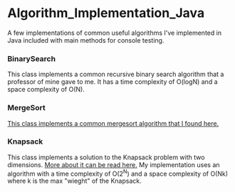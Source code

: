 # Algorithm_Implementation_Java
A few implementations of common useful algorithms I've implemented in Java included with main methods for console testing.
 
<h3>BinarySearch</h3>
This class implements a common recursive binary search algorithm that a professor of mine gave to me.
It has a time complexity of O(logN) and a space complexity of O(N).
<h3>MergeSort</h3>
<a href=https://www.tutorialspoint.com/data_structures_algorithms/merge_sort_algorithm.htm>This class implements a common mergesort algorithm that I found here.</a href>
<h3>Knapsack</h3>
This class implements a solution to the Knapsack problem with two dimensions.
<a href=https://xlinux.nist.gov/dads/HTML/knapsackProblem.html>More about it can be read here.</a href>
My implementation uses an algorithm with a time complexity of O(2<sup>N</sup>) and a space complexity of O(Nk) where k is the max "wieght" of the Knapsack.
